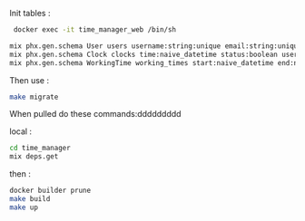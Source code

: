 Init tables :
```bash
 docker exec -it time_manager_web /bin/sh
```

```bash
mix phx.gen.schema User users username:string:unique email:string:unique
mix phx.gen.schema Clock clocks time:naive_datetime status:boolean user_id:references:users
mix phx.gen.schema WorkingTime working_times start:naive_datetime end:naive_datetime user_id:references:users
```
Then use :
```bash
make migrate
```

When pulled do these commands:ddddddddd

local : 
```bash
cd time_manager
mix deps.get
```
then : 
```bash
docker builder prune
make build
make up
```